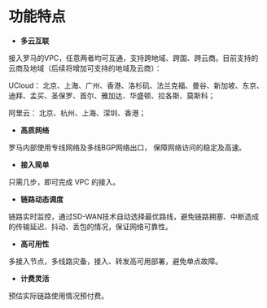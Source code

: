 

# 功能特点

  - **多云互联** 
  
  接入罗马的VPC，任意两者均可互通，支持跨地域、跨国、跨云商。目前支持的云商及地域（后续将增加可支持的地域及云商）：
  
  UCloud： 北京、上海、广州、香港、洛杉矶、法兰克福、曼谷、新加坡、东京、迪拜、孟买、圣保罗、首尔、雅加达、华盛顿、拉各斯、莫斯科；
  
  阿里云： 北京、杭州、上海、深圳、香港；


  - **高质网络**
  
  罗马内部使用专线网络及多线BGP网络出口， 保障网络访问的稳定及高速。

  - **接入简单**
  
  只需几步，即可完成 VPC 的接入。

  - **链路动态调度**
  
  链路实时监控，通过SD-WAN技术自动选择最优路线，避免链路拥塞、中断造成的传输延迟、抖动、丢包的情况，保证网络可靠性。

  - **高可用性** 
  
  多接入节点，多线路灾备，接入、转发高可用部署，避免单点故障。

  - **计费灵活**
  
  预估实际链路使用情况预付费。
